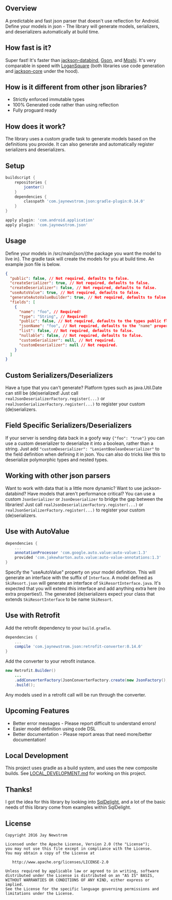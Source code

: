 Overview
--------
A predictable and fast json parser that doesn't use reflection for Android.
Define your models in json - The library will generate models, serializers, and deserializers automatically at build time.

How fast is it?
---------------
Super fast! It's faster than [jackson-databind](https://github.com/FasterXML/jackson-databind), [Gson](https://github.com/google/gson), and [Moshi](https://github.com/square/moshi).
It's very comparable in speed with [LoganSquare](https://github.com/bluelinelabs/LoganSquare) (both libraries use code generation and [jackson-core](https://github.com/FasterXML/jackson-core) under the hood).

How is it different from other json libraries?
----------------------------------------------
- Strictly enforced immutable types
- 100% Generated code rather than using reflection
- Fully proguard ready

How does it work?
-----------------
The library uses a custom gradle task to generate models based on the definitions you provide.
It can also generate and automatically register serializers and deserializers.  

Setup
-----
```groovy
buildscript {
    repositories {
        jcenter()
    }
    dependencies {
        classpath 'com.jaynewstrom.json:gradle-plugin:0.14.0'
    }
}

apply plugin: 'com.android.application'
apply plugin: 'com.jaynewstrom.json'
```

Usage
-----
Define your models in /src/main/json/{the package you want the model to live in}. The gradle task will create the models for you at build time.
An example json file is below.
```json
{
  "public": false, // Not required, defaults to false.
  "createSerializer": true, // Not required, defaults to false.
  "createDeserializer": false, // Not required, defaults to false.
  "useAutoValue": true, // Not required, defaults to false.
  "generateAutoValueBuilder": true, // Not required, defaults to false.
  "fields": [
    {
      "name": "foo", // Required!
      "type": "String", // Required!
      "public": false, // Not required, defaults to the types public flag.
      "jsonName": "foo", // Not required, defaults to the "name" property.
      "list": false, // Not required, defaults to false.
      "nullable": false, // Not required, defaults to false.
      "customSerializer": null, // Not required.
      "customDeserializer": null // Not required.
    }
  ]
}
```

Custom Serializers/Deserializers
--------------------------------
Have a type that you can't generate? Platform types such as java.Util.Date can still be (de)serialized!
Just call `realJsonDeserializerFactory.register(...)` or `realJsonSerializerFactory.register(...)` to register your custom (de)serializers.

Field Specific Serializers/Deserializers
----------------------------------------
If your server is sending data back in a goofy way `{"foo": "true"}` you can use a custom deserializer to deserialize it into a boolean, rather than a string.
Just add `"customDeserializer": "LenientBooleanDeserializer"` to the field definition when defining it in json.
You can also do tricks like this to deserialize polymorphic types and nested types.

Working with other json parsers
-------------------------------
Want to work with data that is a little more dynamic? Want to use jackson-databind? Have models that aren't performance critical?
You can use a custom `JsonSerializer` or `JsonDeserializer` to bridge the gap between the libraries!
Just call `realJsonDeserializerFactory.register(...)` or `realJsonSerializerFactory.register(...)` to register your custom (de)serializers.

Use with AutoValue
------------------
```groovy
dependencies {
    ...
    annotationProcessor 'com.google.auto.value:auto-value:1.3'
    provided 'com.jakewharton.auto.value:auto-value-annotations:1.3'
}
```

Specify the "useAutoValue" property on your model definition.
This will generate an interface with the suffix of `Interface`.
A model defined as `SkiResort.json` will generate an interface of `SkiResortInterface.java`.
It's expected that you will extend this interface and add anything extra here (no extra properties!).
The generated (de)serializers expect your class that extends `SkiResortInterface` to be name `SkiResort`.

Use with Retrofit
-----------------
Add the retrofit dependency to your `build.gradle`.

```groovy
dependencies {
    ...
    compile 'com.jaynewstrom.json:retrofit-converter:0.14.0'
}
```

Add the converter to your retrofit instance.

```java
new Retrofit.Builder()
    ...
    .addConverterFactory(JsonConverterFactory.create(new JsonFactory(), new RealJsonSerializerFactory(), new RealJsonDeserializerFactory()))
    .build();
```

Any models used in a retrofit call will be run through the converter.

Upcoming Features
-----------------
- Better error messages - Please report difficult to understand errors!
- Easier model definition using code DSL
- Better documentation - Please report areas that need more/better documentation!

Local Development
-----------------
This project uses gradle as a build system, and uses the new composite builds. See [LOCAL_DEVELOPMENT.md](LOCAL_DEVELOPMENT.md) for working on this project.

Thanks!
-------
I got the idea for this library by looking into [SqlDelight](https://github.com/square/sqldelight/), and a lot of the basic needs of this library come from examples within SqlDelight.

License
-------
    Copyright 2016 Jay Newstrom

    Licensed under the Apache License, Version 2.0 (the "License");
    you may not use this file except in compliance with the License.
    You may obtain a copy of the License at

       http://www.apache.org/licenses/LICENSE-2.0

    Unless required by applicable law or agreed to in writing, software
    distributed under the License is distributed on an "AS IS" BASIS,
    WITHOUT WARRANTIES OR CONDITIONS OF ANY KIND, either express or implied.
    See the License for the specific language governing permissions and
    limitations under the License.
